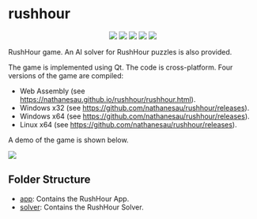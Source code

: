 # rushhour

<p align="center">
  <a href="https://github.com/nathanesau/rushhour" alt="build_app">
        <img src="https://github.com/nathanesau/rushhour/workflows/build_app/badge.svg" /></a>
  <a href="https://github.com/nathanesau/rushhour" alt="test_app">
        <img src="https://github.com/nathanesau/rushhour/workflows/test_app/badge.svg" /></a>
  <a href="https://github.com/nathanesau/rushhour/issues" alt="contributions welcome">
        <img src="https://img.shields.io/badge/contributions-welcome-brightgreen.svg?style=flat" /></a>
  <a href="https://github.com/nathanesau?tab=followers" alt="GitHub followers">
        <img src="https://img.shields.io/github/followers/nathanesau.svg?style=social&label=Follow" /></a>
    <a href="https://GitHub.com/nathanesau/rushhour/stargazers/" alt="GitHub stars">
        <img src="https://img.shields.io/github/stars/nathanesau/rushhour.svg?style=social&label=Star" /></a>
</p>

RushHour game. An AI solver for RushHour puzzles is also provided.

The game is implemented using Qt. The code is cross-platform. Four versions of the game are compiled:

* Web Assembly (see https://nathanesau.github.io/rushhour/rushhour.html).
* Windows x32 (see https://github.com/nathanesau/rushhour/releases).
* Windows x64 (see https://github.com/nathanesau/rushhour/releases).
* Linux x64 (see https://github.com/nathanesau/rushhour/releases).

A demo of the game is shown below.

![](https://user-images.githubusercontent.com/4649987/107863727-a28d9d80-6e24-11eb-8bb9-3a2a2afe4fc2.gif)

## Folder Structure

* [app](app/README.md): Contains the RushHour App.
* [solver](solver/README.md): Contains the RushHour Solver.
